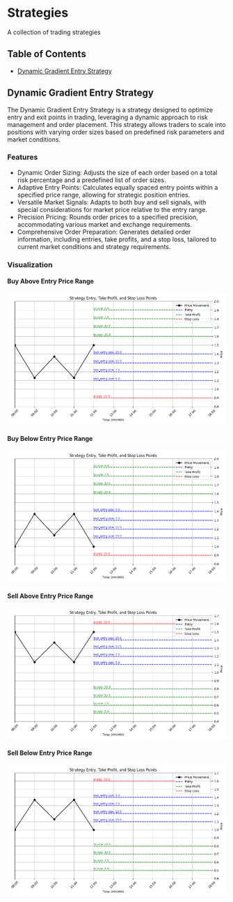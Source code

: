 # Strategies
A collection of trading strategies

## Table of Contents
- [Dynamic Gradient Entry Strategy](#dynamic-gradient-entry-strategy)

## Dynamic Gradient Entry Strategy
The Dynamic Gradient Entry Strategy is a strategy designed to optimize entry and exit points in trading, leveraging a dynamic approach to risk management and order placement. This strategy allows traders to scale into positions with varying order sizes based on predefined risk parameters and market conditions.

### Features
- Dynamic Order Sizing: Adjusts the size of each order based on a total risk percentage and a predefined list of order sizes.
- Adaptive Entry Points: Calculates equally spaced entry points within a specified price range, allowing for strategic position entries.
- Versatile Market Signals: Adapts to both buy and sell signals, with special considerations for market price relative to the entry range.
- Precision Pricing: Rounds order prices to a specified precision, accommodating various market and exchange requirements.
- Comprehensive Order Preparation: Generates detailed order information, including entries, take profits, and a stop loss, tailored to current market conditions and strategy requirements.

### Visualization
#### Buy Above Entry Price Range
![Buy Above Entry Price Range](images/dynamic_gradient_buy_above_entry.png)
#### Buy Below Entry Price Range
![Buy Below Entry Price Range](images/dynamic_gradient_buy_below_entry.png)
#### Sell Above Entry Price Range
![Sell Above Entry Price Range](images/dynamic_gradient_sell_above_entry.png)
#### Sell Below Entry Price Range
![Sell Below Entry Price Range](images/dynamic_gradient_sell_below_entry.png)